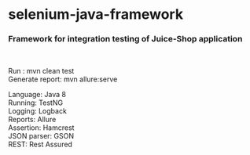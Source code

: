 # selenium-java-framework

<h3>Framework for integration testing of Juice-Shop application</h3> <br/>

Run : mvn clean test <br/>
Generate report: mvn allure:serve <br/>

Language: Java 8  <br/>
Running: TestNG  <br/>
Logging: Logback <br/>
Reports: Allure <br/>
Assertion: Hamcrest <br/>
JSON parser: GSON <br/>
REST: Rest Assured <br/>
